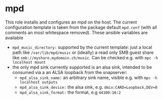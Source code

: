 # mpd

This role installs and configures an mpd on the host. The current configuration template is taken from the package default `mpd.conf` (with all comments an most whitespace removed). These ansible variables are available

* `mpd_music_directory:` supported by the current template: just a local path like `/var/lib/mpd/music` or (ideally) a read only SMB guest share like `smb://myshare.mydomain.ch/music`. Can be checked e.g. with `mpc -h localhost mount`
* the only mpd sink currently supported is an alsa sink, intended to be consumed via a an ALSA loopback from the snapserver: 
    * `mpd_alsa_sink_name:` an arbitrary sink name, visible e.g. with `mpc -h localhost outputs`
    * `mpd_alsa_sink_device:` the alsa sink, e.g. `dmix:CARD=Loopback,DEV=0`
    * `mpd_alsa_sink_format:` the format, e.g `44100:16:2`





